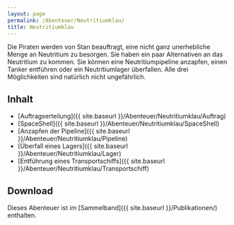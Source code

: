 ```yaml
---
layout: page
permalink: /Abenteuer/Neutritiumklau/
title: Neutritiumklau
---
```




Die Piraten werden von Stan beauftragt, eine nicht ganz unerhebliche Menge an Neutritium zu besorgen. Sie haben ein paar Alternativen an das Neutritium zu kommen. Sie können eine Neutritiumpipeline anzapfen, einen Tanker entführen oder ein Neutritiumlager überfallen. Alle drei Möglichkeiten sind natürlich nicht ungefährlich.

## Inhalt

- [Auftragserteilung]({{ site.baseurl }}/Abenteuer/Neutritiumklau/Auftrag)
- [SpaceShell]({{ site.baseurl }}/Abenteuer/Neutritiumklau/SpaceShell)
- [Anzapfen der Pipeline]({{ site.baseurl }}/Abenteuer/Neutritiumklau/Pipeline)
- [Überfall eines Lagers]({{ site.baseurl }}/Abenteuer/Neutritiumklau/Lager)
- [Entführung eines Transportschiffs]({{ site.baseurl }}/Abenteuer/Neutritiumklau/Transportschiff)

## Download

Dieses Abenteuer ist im [Sammelband]({{ site.baseurl }}/Publikationen/) enthalten.
